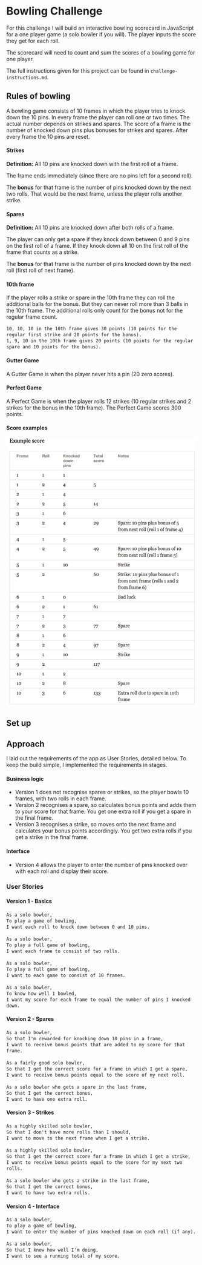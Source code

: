 # Bowling Challenge

For this challenge I will build an interactive bowling scorecard in JavaScript for a one player game (a solo bowler if you will). The player inputs the score they get for each roll.

The scorecard will need to count and sum the scores of a bowling game for one player.

The full instructions given for this project can be found in `challenge-instructions.md`.

## Rules of bowling

A bowling game consists of 10 frames in which the player tries to knock down the 10 pins. In every frame the player can roll one or two times. The actual number depends on strikes and spares. The score of a frame is the number of knocked down pins plus bonuses for strikes and spares. After every frame the 10 pins are reset.

#### Strikes

**Definition:** All 10 pins are knocked down with the first roll of a frame.

The frame ends immediately (since there are no pins left for a second roll).

The **bonus** for that frame is the number of pins knocked down by the next two rolls. That would be the next frame, unless the player rolls another strike.

#### Spares

**Definition:** All 10 pins are knocked down after both rolls of a frame.

The player can only get a spare if they knock down between 0 and 9 pins on the first roll of a frame. If they knock down all 10 on the first roll of the frame that counts as a strike.

The **bonus** for that frame is the number of pins knocked down by the next roll (first roll of next frame).

#### 10th frame

If the player rolls a strike or spare in the 10th frame they can roll the additional balls for the bonus. But they can never roll more than 3 balls in the 10th frame. The additional rolls only count for the bonus not for the regular frame count.

```
10, 10, 10 in the 10th frame gives 30 points (10 points for the regular first strike and 20 points for the bonus).
1, 9, 10 in the 10th frame gives 20 points (10 points for the regular spare and 10 points for the bonus).
```

#### Gutter Game

A Gutter Game is when the player never hits a pin (20 zero scores).

#### Perfect Game

A Perfect Game is when the player rolls 12 strikes (10 regular strikes and 2 strikes for the bonus in the 10th frame). The Perfect Game scores 300 points.

#### Score examples

![Ten Pin Score Example](images/example_ten_pin_scoring.png)

## Set up



## Approach

I laid out the requirements of the app as User Stories, detailed below. To keep the build simple, I implemented the requirements in stages.

#### Business logic

* Version 1 does not recognise spares or strikes, so the player bowls 10 frames, with two rolls in each frame.
* Version 2 recognises a spare, so calculates bonus points and adds them to your score for that frame. You get one extra roll if you get a spare in the final frame.
* Version 3 recognises a strike, so moves onto the next frame and calculates your bonus points accordingly. You get two extra rolls if you get a strike in the final frame.

#### Interface

* Version 4 allows the player to enter the number of pins knocked over with each roll and display their score.


### User Stories

#### Version 1 - Basics

```
As a solo bowler,
To play a game of bowling,
I want each roll to knock down between 0 and 10 pins.

As a solo bowler,
To play a full game of bowling,
I want each frame to consist of two rolls.

As a solo bowler,
To play a full game of bowling,
I want to each game to consist of 10 frames.

As a solo bowler,
To know how well I bowled,
I want my score for each frame to equal the number of pins I knocked down.
```

#### Version 2 - Spares

```
As a solo bowler,
So that I'm rewarded for knocking down 10 pins in a frame,
I want to receive bonus points that are added to my score for that frame.

As a fairly good solo bowler,
So that I get the correct score for a frame in which I get a spare,
I want to receive bonus points equal to the score of my next roll.

As a solo bowler who gets a spare in the last frame,
So that I get the correct bonus,
I want to have one extra roll.
```

#### Version 3 - Strikes

```
As a highly skilled solo bowler,
So that I don't have more rolls than I should,
I want to move to the next frame when I get a strike.

As a highly skilled solo bowler,
So that I get the correct score for a frame in which I get a strike,
I want to receive bonus points equal to the score for my next two rolls.

As a solo bowler who gets a strike in the last frame,
So that I get the correct bonus,
I want to have two extra rolls.
```

#### Version 4 - Interface
```
As a solo bowler,
To play a game of bowling,
I want to enter the number of pins knocked down on each roll (if any).

As a solo bowler,
So that I know how well I'm doing,
I want to see a running total of my score.
```
